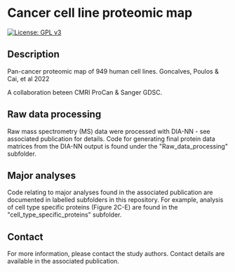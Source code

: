 # Cancer cell line proteomic map

[![License: GPL v3](https://img.shields.io/badge/License-GPLv3-blue.svg)](https://www.gnu.org/licenses/gpl-3.0)

Description
--

Pan-cancer proteomic map of 949 human cell lines.
Goncalves, Poulos & Cai, et al 2022

A collaboration beteen CMRI ProCan &amp; Sanger GDSC.


Raw data processing
--
Raw mass spectrometry (MS) data were processed with DIA-NN - see associated publication for details. Code for generating final protein data matrices from the DIA-NN output is found under the "Raw_data_processing" subfolder. 


Major analyses
--
Code relating to major analyses found in the associated publication are documented in labelled subfolders in this repository. For example, analysis of cell type specific proteins (Figure 2C-E) are found in the "cell_type_specific_proteins" subfolder. 


Contact
--
For more information, please contact the study authors. Contact details are available in the associated publication. 